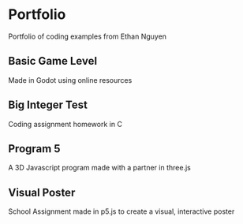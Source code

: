 # Portfolio
Portfolio of coding examples from Ethan Nguyen

## Basic Game Level 
Made in Godot using online resources

## Big Integer Test
Coding assignment homework in C

## Program 5
A 3D Javascript program made with a partner in three.js

## Visual Poster
School Assignment made in p5.js to create a visual, interactive poster

